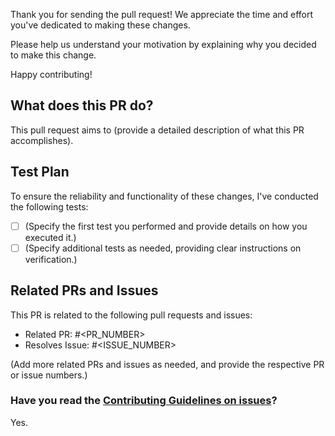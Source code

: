 Thank you for sending the pull request! We appreciate the time and effort you've dedicated to making these changes.

Please help us understand your motivation by explaining why you decided to make this change.

Happy contributing!


## What does this PR do?

This pull request aims to (provide a detailed description of what this PR accomplishes).

## Test Plan

To ensure the reliability and functionality of these changes, I've conducted the following tests:

- [ ] (Specify the first test you performed and provide details on how you executed it.)
- [ ] (Specify additional tests as needed, providing clear instructions on verification.)

## Related PRs and Issues

This PR is related to the following pull requests and issues:

- Related PR: #<PR_NUMBER>
- Resolves Issue: #<ISSUE_NUMBER>

(Add more related PRs and issues as needed, and provide the respective PR or issue numbers.)

### Have you read the [Contributing Guidelines on issues](CONTRIBUTING.md)?

Yes.
